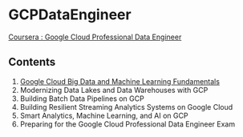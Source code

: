 # GCPDataEngineer
[Coursera : Google Cloud Professional Data Engineer](https://www.coursera.org/professional-certificates/gcp-data-engineering)  

## Contents
1. [Google Cloud Big Data and Machine Learning Fundamentals](https://casselkim.notion.site/Google-Cloud-Big-Data-and-Machine-Learning-Fundamentals-d1f7cc64d9ac40fd8426763f6deaca5d)
2. Modernizing Data Lakes and Data Warehouses with GCP
3. Building Batch Data Pipelines on GCP
4. Building Resilient Streaming Analytics Systems on Google Cloud
5. Smart Analytics, Machine Learning, and AI on GCP
6. Preparing for the Google Cloud Professional Data Engineer Exam








